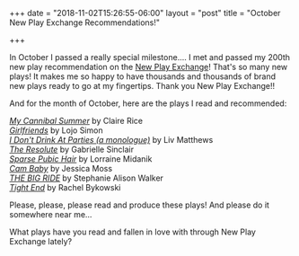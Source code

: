 +++
date = "2018-11-02T15:26:55-06:00"
layout = "post"
title = "October New Play Exchange Recommendations!"

+++

In October I passed a really special milestone.... I met and passed my 200th new play recommendation on the [New Play Exchange](https://newplayexchange.org/dashboard)! That's so many new plays! It makes me so happy to have thousands and thousands of brand new plays ready to go at my fingertips. Thank you New Play Exchange!!

And for the month of October, here are the plays I read and recommended:

[*My Cannibal Summer*](https://newplayexchange.org/plays/264484/my-cannibal-summer) by Claire Rice  
[*Girlfriends*](https://newplayexchange.org/plays/59991/girlfriends) by Lojo Simon  
[*I Don't Drink At Parties (a monologue)*](https://newplayexchange.org/plays/248276/i-dont-drink-parties-monologue) by Liv Matthews  
[*The Resolute*](https://newplayexchange.org/plays/154722/resolute) by Gabrielle Sinclair  
[*Sparse Pubic Hair*](https://newplayexchange.org/plays/146773/sparse-pubic-hair) by Lorraine Midanik  
[*Cam Baby*](https://newplayexchange.org/plays/78090/cam-baby) by Jessica Moss  
[*THE BIG RIDE*](https://newplayexchange.org/plays/266624/big-ride) by Stephanie Alison Walker  
[*Tight End*](https://newplayexchange.org/plays/42719/tight-end) by Rachel Bykowski  

Please, please, please read and produce these plays! And please do it somewhere near me...

What plays have you read and fallen in love with through New Play Exchange lately?